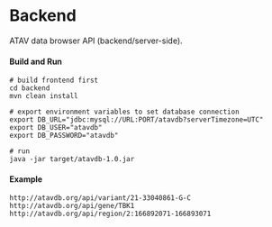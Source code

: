 # Backend

ATAV data browser API (backend/server-side).

#### Build and Run
```
# build frontend first
cd backend
mvn clean install

# export environment variables to set database connection
export DB_URL="jdbc:mysql://URL:PORT/atavdb?serverTimezone=UTC"
export DB_USER="atavdb"
export DB_PASSWORD="atavdb"

# run
java -jar target/atavdb-1.0.jar
```

#### Example
```
http://atavdb.org/api/variant/21-33040861-G-C
http://atavdb.org/api/gene/TBK1
http://atavdb.org/api/region/2:166892071-166893071
```
